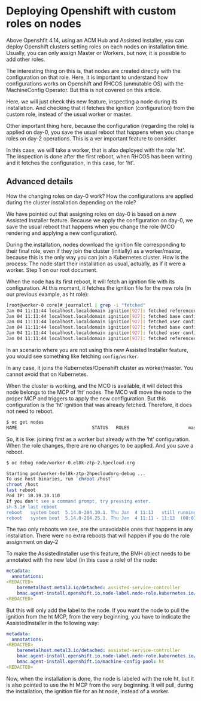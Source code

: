 # Deploying Openshift with custom roles on nodes

Above Openshfit 4.14, using an ACM Hub and Assisted installer, you can deploy Openshift clusters setting roles on each nodes on installation time. Usually, you can only assign Master or Workers, but now, it is possible to add other roles.

The interesting thing on this is, that nodes are created directly with the configuration on that role. Here, it is important to understand how configurations works on Openshift and RHCOS (unmutable OS) with the MachineConfig Operator. But this is not covered on this article. 

Here, we will just check this new feature, inspecting a node during its installation. And checking that it fetches the ignition (configuration) from the custom role, instead of the usual worker or master.

Other important thing here, because the configuration (regarding the role) is applied on day-0, you save the usual reboot that happens when you change roles on day-2 operations. This is a ver important feature to consider.

In this case, we will take a worker, that is also deployed with the role 'ht'. The inspection is done after the first reboot, when RHCOS has been writing and it fetches the configuration, in this case, for 'ht'.

## Advanced details

How the changing roles on day-0 work? How the configurations are applied during the cluster installation depending on the role?

We have pointed out that assigning roles on day-0 is based on a new Assisted Installer feature. Because we apply the configuration on day-0, we save the usual reboot that happens when you change the role (MCO rendering and applying a new configuration). 

During the installation, nodes download the ignition file corresponding to their final role, even if they join the cluster (initially) as a worker/master, because this is the only way you can join a Kubernetes cluster. How is the process:
The node start their installation as usual, actually, as if it were a worker. Step 1 on our root document. 

When the node has its first reboot, it will fetch an ignition file with its configuration. At this moment, it fetches the ignition file for the new role (in our previous example, as ht role):

```bash
[root@worker-0 core]# journalctl | grep -i "fetched"
Jan 04 11:11:44 localhost.localdomain ignition[927]: fetched referenced config at https://10.19.10.80:22623/config/ht with SHA512: ec99b34e6e04e05bc0d8675391c1df077c85ef141c01a162708854eaedd6f345f3b8278815e53df1c1dbee5f9f745269adecaaad221f026955291128dad0688c
Jan 04 11:11:44 localhost.localdomain ignition[927]: fetched base config from "system"
Jan 04 11:11:44 localhost.localdomain ignition[927]: fetched user config from "system"
Jan 04 11:11:44 localhost.localdomain ignition[927]: fetched base config from "system"
Jan 04 11:11:44 localhost.localdomain ignition[927]: fetched user config from "system"
Jan 04 11:11:44 localhost.localdomain ignition[927]: fetched referenced user config from "/config/ht"
``` 

In an scenario where you are not using this new Assisted Installer feature, you would see something like fetching `config/worker`. 

In any case, it joins the Kubernetes/Openshift cluster as worker/master. You cannot avoid that on Kubernetes.

When the cluster is working, and the MCO is available, it will detect this node belongs to the MCP of ‘ht’ nodes. The MCO will move the node to the proper MCP and triggers to apply the new configuration. But this configuration is the ‘ht’ ignition that was already fetched. Therefore, it does not need to reboot. 

```bash
$ oc get nodes
NAME                           	STATUS   ROLES                     	master-0.el8k-ztp-2.hpecloud.org   Ready	control-plane,master,worker   master-1.el8k-ztp-2.hpecloud.org   Ready	control-plane,master,worker   master-2.el8k-ztp-2.hpecloud.org   Ready	control-plane,master,worker   worker-0.el8k-ztp-2.hpecloud.org   Ready	ht,worker
```

So, it is like: joining first as a worker but already with the ‘ht’ configuration. When the role changes, there are no changes to be applied. And you save a reboot.

```bash
$ oc debug node/worker-0.el8k-ztp-2.hpecloud.org

Starting pod/worker-0el8k-ztp-2hpecloudorg-debug ...
To use host binaries, run `chroot /host`
chroot /host
last reboot
Pod IP: 10.19.10.110
If you don't see a command prompt, try pressing enter.
sh-5.1# last reboot
reboot   system boot  5.14.0-284.30.1. Thu Jan  4 11:13   still running
reboot   system boot  5.14.0-284.25.1. Thu Jan  4 11:11 - 11:13  (00:01)

```

The two only reboots we see, are the unavoidable ones that happens in any installation. There were no extra reboots that will happen if you do the role assignment on day-2


To make the AssistedInstaller use this feature, the BMH object needs to be annotated with the new label (in this case a role) of the node:

```yaml
metadata:
  annotations:
<REDACTED>
    baremetalhost.metal3.io/detached: assisted-service-controller
    bmac.agent-install.openshift.io.node-label.node-role.kubernetes.io/ht: "" 
<REDACTED>
```

But this will only add the label to the node. If you want the node to pull the ignition from the ht MCP, from the very beginning, you have to indicate the AssistedInstaller in the following way:

```yaml
metadata:
  annotations:
<REDACTED>
    baremetalhost.metal3.io/detached: assisted-service-controller
    bmac.agent-install.openshift.io.node-label.node-role.kubernetes.io/ht: "" 
    bmac.agent-install.openshift.io/machine-config-pool: ht
<REDACTED>
``````

Now, when the installation is done, the node is labeled with the role ht, but it is also pointed to use the ht MCP from the very beginning. It will pull, during the installation, the ignition file for an ht node, instead of a worker.


